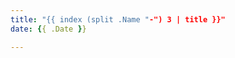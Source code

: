 ```yaml
---
title: "{{ index (split .Name "-") 3 | title }}"
date: {{ .Date }}

---
```


<!-- content -->

<!--more-->